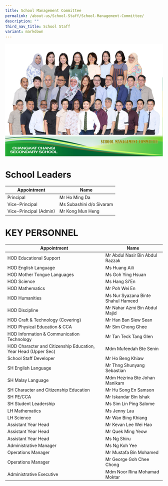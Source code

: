 ```yaml
---
title: School Management Committee
permalink: /about-us/School-Staff/School-Management-Committee/
description: ""
third_nav_title: School Staff
variant: markdown
---
```

![](/images/Dept%20Photo/SCHOOL_MANAGEMENT_COMMITTEE.jpg)
# School Leaders

| Appointment | Name |
| -------- | -------- |
| Principal     | Mr Ho Ming Da     |
| Vice-Principal     | Ms Subashini d/o Sivaram    |
| Vice-Principal (Admin)    | Mr Kong Mun Heng     |

# KEY PERSONNEL

| Appointment | Name |
| -------- | -------- |
| HOD Educational Support     | Mr Abdul Nasir Bin Abdul Razzak     |
| HOD English Language    | Ms Huang Aili     |
| HOD Mother Tongue Languages      | Ms Goh Ying Hsuan   |
| HOD Science     | Ms Hang Si'En     |
| HOD Mathematics    | Mr Poh Wei En     |
| HOD Humanities     | Ms Nur Syazana Binte Shahul Hameed    |
| HOD Discipline     | Mr Nahar Azmi Bin Abdul Majid     |
| HOD Craft & Technology (Covering)    | Mr Han Ban Siew Sean     |
| HOD Physical Education & CCA     | Mr Sim Chong Ghee    |
| HOD Information & Communication Technology     | Mr Tan Teck Tang Glen     |
| HOD Character and Citizenship Education, Year Head (Upper Sec)     | Mdm Mufeedah Bte Senin     |
| School Staff Developer    | Mr Ho Beng Khiaw    |
| SH English Language     | Mr Thng Shunyang Sebastian     |
| SH Malay Language     | Mdm Hezrina Bte Johan Manikam     |
| SH Character and Citizenship Education     | Mr Hu Song En Samson     |
| SH PE/CCA      | Mr Iskandar Bin Ishak     |
| SH Student Leadership     | Ms Sim Lin Ping Salome     |
| LH Mathematics     | Ms Jenny Lau     |
| LH Science     | Mr Wan Bing Khiang     |
| Assistant Year Head     | Mr Kevan Lee Wei Hao     |
| Assistant Year Head     | Mr Quek Ming Yeow     |
| Assistant Year Head     | Ms Ng Shiru     |
| Administrative Manager     | Ms Ng Koh Yee    |
| Operations Manager     | Mr Mustafa Bin Mohamed    |
| Operations Manager     | Mr George Goh Chee Chong     |
| Administrative Executive     | Mdm Noor Rina Mohamad Moktar     |